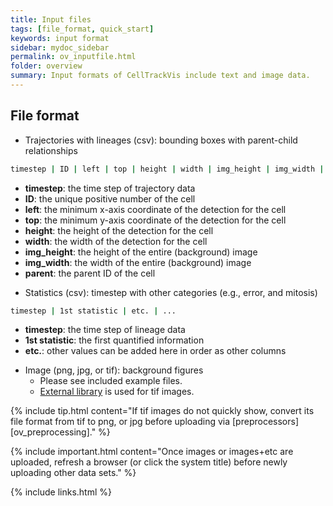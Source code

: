 ```yaml
---
title: Input files
tags: [file_format, quick_start]
keywords: input format
sidebar: mydoc_sidebar
permalink: ov_inputfile.html
folder: overview
summary: Input formats of CellTrackVis include text and image data.
---
```


## File format
- Trajectories with lineages (csv): bounding boxes with parent-child relationships
```bash
timestep | ID | left | top | height | width | img_height | img_width | parent
```
  * **timestep**: the time step of trajectory data
  * **ID**: the unique positive number of the cell
  * **left**: the minimum x-axis coordinate of the detection for the cell
  * **top**: the minimum y-axis coordinate of the detection for the cell
  * **height**: the height of the detection for the cell
  * **width**: the width of the detection for the cell
  * **img_height**: the height of the entire (background) image
  * **img_width**: the width of the entire (background) image
  * **parent**: the parent ID of the cell

- Statistics (csv): timestep with other categories (e.g., error, and mitosis)
```bash
timestep | 1st statistic | etc. | ... 
```
  * **timestep**: the time step of lineage data
  * **1st statistic**: the first quantified information
  * **etc.**: other values can be added here in order as other columns

- Image (png, jpg, or tif): background figures
  * Please see included example files.
  * [External library](https://github.com/seikichi/tiff.js) is used for tif images.

{% include tip.html content="If tif images do not quickly show, convert its file format from tif to png, or jpg before uploading via [preprocessors][ov_preprocessing]." %}

{% include important.html content="Once images or images+etc are uploaded, refresh a browser (or click the system title) before newly uploading other data sets." %}

{% include links.html %}
